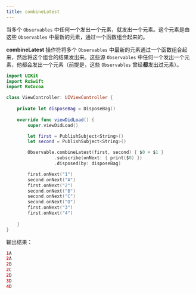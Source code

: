 ```yaml
---
title: combineLatest
---
```


当多个 `Observables` 中任何一个发出一个元素，就发出一个元素。这个元素是由这些 `Observables` 中最新的元素，通过一个函数组合起来的。

**combineLatest** 操作符将多个 `Observables` 中最新的元素通过一个函数组合起来，然后将这个组合的结果发出来。这些源 `Observables` 中任何一个发出一个元素，他都会发出一个元素（前提是，这些 `Observables` 曾经**都**发出过元素）。

```swift
import UIKit
import RxSwift
import RxCocoa

class ViewController: UIViewController {
    
    private let disposeBag = DisposeBag()
    
    override func viewDidLoad() {
        super.viewDidLoad()

        let first = PublishSubject<String>()
        let second = PublishSubject<String>()

        Observable.combineLatest(first, second) { $0 + $1 }
                  .subscribe(onNext: { print($0) })
                  .disposed(by: disposeBag)

        first.onNext("1")
        second.onNext("A")
        first.onNext("2")
        second.onNext("B")
        second.onNext("C")
        second.onNext("D")
        first.onNext("3")
        first.onNext("4")
        
    }
}
```

输出结果：

```swift
1A
2A
2B
2C
2D
3D
4D
```

